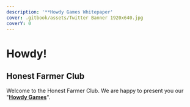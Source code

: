 ```yaml
---
description: '**Howdy Games Whitepaper'
cover: .gitbook/assets/Twitter Banner 1920x640.jpg
coverY: 0
---
```


# Howdy!

## Honest Farmer Club

Welcome to the Honest Farmer Club. We are happy to present you our "[**Howdy Games**](howdy-games/what-are-the-howdy-games.md)".&#x20;
